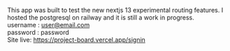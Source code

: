 This app was built to test the new nextjs 13 experimental routing features. I hosted the postgresql on railway and it is still a work in progress. <br/>
username : user@email.com<br/>
password : password <br/>
Site live: https://project-board.vercel.app/signin
